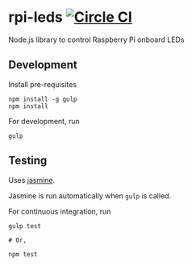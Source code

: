 # rpi-leds [![Circle CI](https://circleci.com/gh/taktran/rpi-leds.svg?style=svg)](https://circleci.com/gh/taktran/rpi-leds)

Node.js library to control Raspberry Pi onboard LEDs

## Development

Install pre-requisites

    npm install -g gulp
    npm install

For development, run

    gulp

## Testing

Uses [jasmine](pivotal.github.com/jasmine/).

Jasmine is run automatically when `gulp` is called.

For continuous integration, run

    gulp test

    # Or,

    npm test
